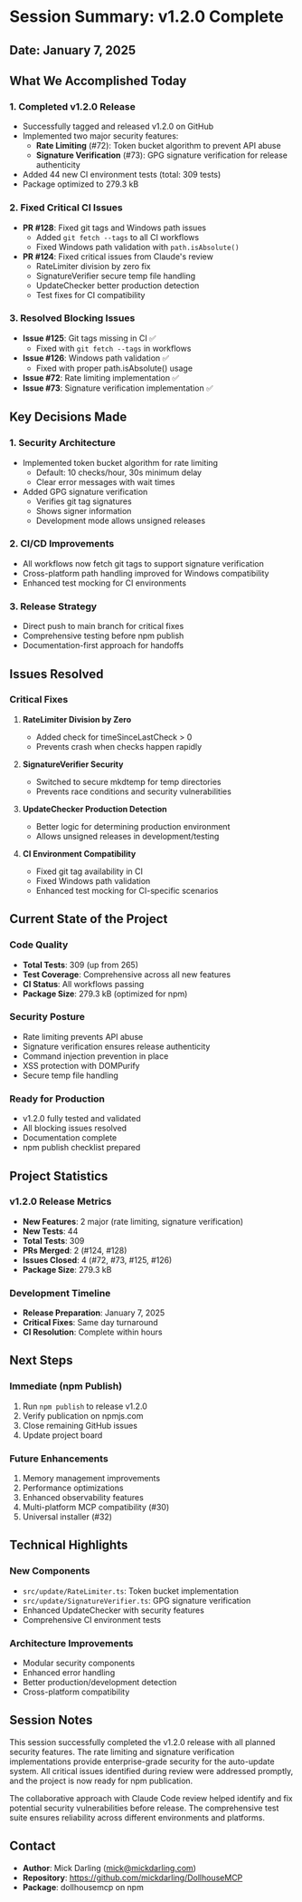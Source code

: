 # Session Summary: v1.2.0 Complete

## Date: January 7, 2025

## What We Accomplished Today

### 1. **Completed v1.2.0 Release**
- Successfully tagged and released v1.2.0 on GitHub
- Implemented two major security features:
  - **Rate Limiting** (#72): Token bucket algorithm to prevent API abuse
  - **Signature Verification** (#73): GPG signature verification for release authenticity
- Added 44 new CI environment tests (total: 309 tests)
- Package optimized to 279.3 kB

### 2. **Fixed Critical CI Issues**
- **PR #128**: Fixed git tags and Windows path issues
  - Added `git fetch --tags` to all CI workflows
  - Fixed Windows path validation with `path.isAbsolute()`
- **PR #124**: Fixed critical issues from Claude's review
  - RateLimiter division by zero fix
  - SignatureVerifier secure temp file handling
  - UpdateChecker better production detection
  - Test fixes for CI compatibility

### 3. **Resolved Blocking Issues**
- **Issue #125**: Git tags missing in CI ✅
  - Fixed with `git fetch --tags` in workflows
- **Issue #126**: Windows path validation ✅  
  - Fixed with proper path.isAbsolute() usage
- **Issue #72**: Rate limiting implementation ✅
- **Issue #73**: Signature verification implementation ✅

## Key Decisions Made

### 1. **Security Architecture**
- Implemented token bucket algorithm for rate limiting
  - Default: 10 checks/hour, 30s minimum delay
  - Clear error messages with wait times
- Added GPG signature verification
  - Verifies git tag signatures
  - Shows signer information
  - Development mode allows unsigned releases

### 2. **CI/CD Improvements**
- All workflows now fetch git tags to support signature verification
- Cross-platform path handling improved for Windows compatibility
- Enhanced test mocking for CI environments

### 3. **Release Strategy**
- Direct push to main branch for critical fixes
- Comprehensive testing before npm publish
- Documentation-first approach for handoffs

## Issues Resolved

### Critical Fixes
1. **RateLimiter Division by Zero**
   - Added check for timeSinceLastCheck > 0
   - Prevents crash when checks happen rapidly

2. **SignatureVerifier Security**
   - Switched to secure mkdtemp for temp directories
   - Prevents race conditions and security vulnerabilities

3. **UpdateChecker Production Detection**
   - Better logic for determining production environment
   - Allows unsigned releases in development/testing

4. **CI Environment Compatibility**
   - Fixed git tag availability in CI
   - Fixed Windows path validation
   - Enhanced test mocking for CI-specific scenarios

## Current State of the Project

### Code Quality
- **Total Tests**: 309 (up from 265)
- **Test Coverage**: Comprehensive across all new features
- **CI Status**: All workflows passing
- **Package Size**: 279.3 kB (optimized for npm)

### Security Posture
- Rate limiting prevents API abuse
- Signature verification ensures release authenticity
- Command injection prevention in place
- XSS protection with DOMPurify
- Secure temp file handling

### Ready for Production
- v1.2.0 fully tested and validated
- All blocking issues resolved
- Documentation complete
- npm publish checklist prepared

## Project Statistics

### v1.2.0 Release Metrics
- **New Features**: 2 major (rate limiting, signature verification)
- **New Tests**: 44
- **Total Tests**: 309
- **PRs Merged**: 2 (#124, #128)
- **Issues Closed**: 4 (#72, #73, #125, #126)
- **Package Size**: 279.3 kB

### Development Timeline
- **Release Preparation**: January 7, 2025
- **Critical Fixes**: Same day turnaround
- **CI Resolution**: Complete within hours

## Next Steps

### Immediate (npm Publish)
1. Run `npm publish` to release v1.2.0
2. Verify publication on npmjs.com
3. Close remaining GitHub issues
4. Update project board

### Future Enhancements
1. Memory management improvements
2. Performance optimizations
3. Enhanced observability features
4. Multi-platform MCP compatibility (#30)
5. Universal installer (#32)

## Technical Highlights

### New Components
- `src/update/RateLimiter.ts`: Token bucket implementation
- `src/update/SignatureVerifier.ts`: GPG signature verification
- Enhanced UpdateChecker with security features
- Comprehensive CI environment tests

### Architecture Improvements
- Modular security components
- Enhanced error handling
- Better production/development detection
- Cross-platform compatibility

## Session Notes

This session successfully completed the v1.2.0 release with all planned security features. The rate limiting and signature verification implementations provide enterprise-grade security for the auto-update system. All critical issues identified during review were addressed promptly, and the project is now ready for npm publication.

The collaborative approach with Claude Code review helped identify and fix potential security vulnerabilities before release. The comprehensive test suite ensures reliability across different environments and platforms.

## Contact
- **Author**: Mick Darling (mick@mickdarling.com)
- **Repository**: https://github.com/mickdarling/DollhouseMCP
- **Package**: dollhousemcp on npm
